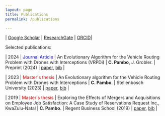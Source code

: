 ```yaml
---
layout: page
title: Publications
permalink: /publications

---
```


| [Google Scholar](https://scholar.google.ca/citations?user=96oBUXgAAAAJ&hl=en&authuser=1) | [ResearchGate](https://www.researchgate.net/profile/Carlos-Pambo) | [ORCID](https://orcid.org/0009-0008-9146-4658)|

Selected publications:

| 2024 | <font color="#0000cc">Journal Article</font> | An Evolutionary Algorithm for the Vehicle Routing Problem with Drones with Interceptions (VRPDi) | **C. Pambo**, J. Grobler. | Preprint (2024) | [paper](/assets/publications/CPambo2024Algorithm.pdf), [bib](/assets/publications/bib/CPambo2024Algorithm.bib) |
 
| 2023 | <font color="#dd0000">Master's thesis</font> | An Evolutionary algorithm for the Vehicle Routing Problem with Drones with Interceptions | **C. Pambo**. | Stellenbosch University (2023) | [paper](/assets/publications/CPambo2023Algorithm.pdf), [bib](/assets/publications/bib/CPambo2023Algorithm.bib) |

| 2019 | <font color="#dd0000">Master's thesis</font> | Exploring the Effects of Mergers and Acquisitions on Employee Job Satisfaction: A Case Study of Reservations Request Inc., KwaZulu-Natal | **C. Pambo**. | Regent Business School (2019) | [paper](/assets/publications/CPambo2019Effects.pdf), [bib](/assets/publications/bib/CPambo2019Effects.bib) |